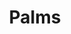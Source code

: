 ---
ee_id: '130'
site: '1'
type: '2'
long_id: 2011-075 Palms
url: 2011-075-palms
title: Palms
year: '2011'
medium: Pencil on paper (produced with Mutoh XP-300 Series printer)
commission:
dims: 28.5 x 19.5 inches
pitch: "Plotter-drawn palm tree, produced in an edition of 6.&nbsp; \n​"
ps:
live_url:
related:
youtube:
imgs: palms-2011-075-full-2-database-ih.jpg
subheading:
display_year: '2011'
download:
add_credit:
add_credits:
related_code:
layout: things-i-made
---